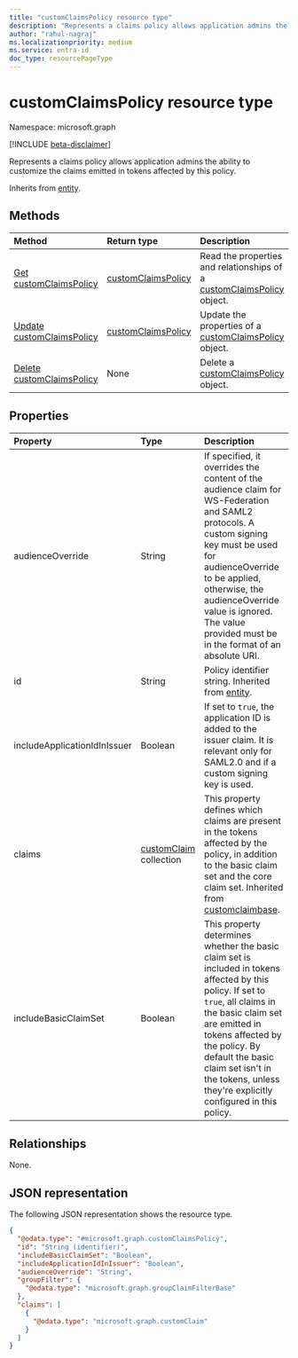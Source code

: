 ```yaml
---
title: "customClaimsPolicy resource type"
description: "Represents a claims policy allows application admins the ability to customize the claims emitted in tokens affected by this policy."
author: "rahul-nagraj"
ms.localizationpriority: medium
ms.service: entra-id
doc_type: resourcePageType
---
```


# customClaimsPolicy resource type

Namespace: microsoft.graph

[!INCLUDE [beta-disclaimer](../../includes/beta-disclaimer.md)]

Represents a claims policy allows application admins the ability to customize the claims emitted in tokens affected by this policy.

Inherits from [entity](../resources/entity.md).

## Methods
|Method|Return type|Description|
|:---|:---|:---|
|[Get customClaimsPolicy](../api/customclaimspolicy-get.md)|[customClaimsPolicy](../resources/customclaimspolicy.md)|Read the properties and relationships of a [customClaimsPolicy](../resources/customclaimspolicy.md) object.|
|[Update customClaimsPolicy](../api/customclaimspolicy-update.md)|[customClaimsPolicy](../resources/customclaimspolicy.md)|Update the properties of a [customClaimsPolicy](../resources/customclaimspolicy.md) object.|
|[Delete customClaimsPolicy](../api/policyroot-delete-claimspolicy.md)|None|Delete a [customClaimsPolicy](../resources/customclaimspolicy.md) object.|

## Properties
|Property|Type|Description|
|:---|:---|:---|
|audienceOverride|String|If specified, it overrides the content of the audience claim for WS-Federation and SAML2 protocols. A custom signing key must be used for audienceOverride to be applied, otherwise, the audienceOverride value is ignored. The value provided must be in the format of an absolute URI.|
|id|String|Policy identifier string. Inherited from [entity](../resources/entity.md).|
|includeApplicationIdInIssuer|Boolean|If set to `true`, the application ID is added to the issuer claim. It is relevant only for SAML2.0 and if a custom signing key is used.|
|claims|[customClaim](../resources/customclaim.md) collection|This property defines which claims are present in the tokens affected by the policy, in addition to the basic claim set and the core claim set. Inherited from [customclaimbase](../resources/customclaimbase.md).|
|includeBasicClaimSet|Boolean|This property determines whether the basic claim set is included in tokens affected by this policy. If set to `true`, all claims in the basic claim set are emitted in tokens affected by the policy. By default the basic claim set isn't in the tokens, unless they're explicitly configured in this policy.|

## Relationships
None.

## JSON representation
The following JSON representation shows the resource type.
<!-- {
  "blockType": "resource",
  "keyProperty": "id",
  "@odata.type": "microsoft.graph.customClaimsPolicy",
  "baseType": "microsoft.graph.entity",
  "openType": false
}
-->
``` json
{
  "@odata.type": "#microsoft.graph.customClaimsPolicy",
  "id": "String (identifier)",
  "includeBasicClaimSet": "Boolean",
  "includeApplicationIdInIssuer": "Boolean",
  "audienceOverride": "String",
  "groupFilter": {
    "@odata.type": "microsoft.graph.groupClaimFilterBase"
  },
  "claims": [
    {
      "@odata.type": "microsoft.graph.customClaim"
    }
  ]
}
```
